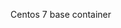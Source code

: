 Centos 7 base container

<!-- Build status: [![Build Status](https://api.travis-ci.org/n89cz/docker-centos7-base-image.svg?branch=master)](https://travis-ci.org/n89cz/docker-centos7-base-image) -->
